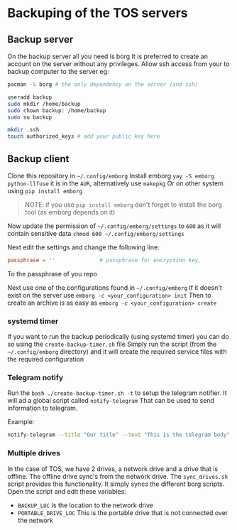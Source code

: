 # Backuping of the TOS servers

## Backup server

On the backup server all you need is borg
It is preferred to create an account on the server without any privileges.
Allow ssh access from your to backup computer to the server eg:

```bash
pacman -S borg # the only dependency on the server (and ssh)

useradd backup
sudo mkdir /home/backup
sudo chown backup: /home/backup
sudo su backup

mkdir .ssh
touch authorized_keys # add your public key here
```

## Backup client

Clone this repository in `~/.config/emborg`
Install emborg `yay -S emborg python-llfuse` it is in the `AUR`, alternatively use `makepkg`
Or on other system using `pip install emborg`

> NOTE: if you use `pip install emborg` don't forget to install the borg tool (as emborg depends on it)

Now update the permission of `~/.config/emborg/settings` to `600` as it will contain sensitive data
`chmod 600 ~/.config/emborg/settings`

Next edit the settings and change the following line:

```conf
passphrase = ''              # passphrase for encryption key,
```

To the passphrase of you repo

Next use one of the configurations found in `~/.config/emborg`
If it doesn't exist on the server use `emborg -c <your_configuration> init`
Then to create an archive is as easy as `emborg -c <your_configuration> create`

### systemd timer

If you want to run the backup periodically (using systemd timer) you can do so using the `create-backup-timer.sh` file
Simply run the script (from the `~/.config/emborg` directory) and it will create the required service files with the required configuration

### Telegram notify

Run the `bash ./create-backup-timer.sh -t` to setup the telegram notifier. It will ad a global script called `notify-telegram`
That can be used to send information to telegram.

Example:

```bash
notify-telegram --title "Our title" --text "This is the telegram body"
```

### Multiple drives

In the case of TOS, we have 2 drives, a network drive and a drive that is offline.
The offline drive sync's from the network drive.
The `sync_drives.sh` script provides this functionality. It simply syncs the different borg scripts.
Open the script and edit these variables:

- `BACKUP_LOC` Is the location to the network drive
- `PORTABLE_DRIVE_LOC` This is the portable drive that is not connected over the network
